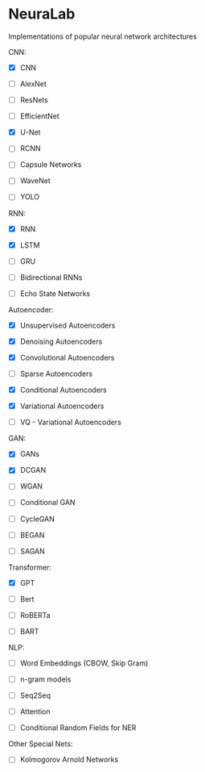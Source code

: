 # NeuraLab

Implementations of popular neural network architectures

CNN:
- [X] CNN
- [ ] AlexNet
- [ ] ResNets
- [ ] EfficientNet
- [X] U-Net
- [ ] RCNN
- [ ] Capsule Networks
- [ ] WaveNet
- [ ] YOLO


RNN:
- [X] RNN
- [X] LSTM
- [ ] GRU
- [ ] Bidirectional RNNs
- [ ] Echo State Networks


Autoencoder:
- [X] Unsupervised Autoencoders
- [X] Denoising Autoencoders
- [X] Convolutional Autoencoders
- [ ] Sparse Autoencoders
- [X] Conditional Autoencoders
- [X] Variational Autoencoders
- [ ] VQ - Variational Autoencoders


GAN:
- [X] GANs
- [X] DCGAN
- [ ] WGAN
- [ ] Conditional GAN
- [ ] CycleGAN
- [ ] BEGAN
- [ ] SAGAN


Transformer:
- [X] GPT
- [ ] Bert
- [ ] RoBERTa
- [ ] BART


NLP:
- [ ] Word Embeddings (CBOW, Skip Gram)
- [ ] n-gram models
- [ ] Seq2Seq
- [ ] Attention
- [ ] Conditional Random Fields for NER


Other Special Nets:
- [ ] Kolmogorov Arnold Networks